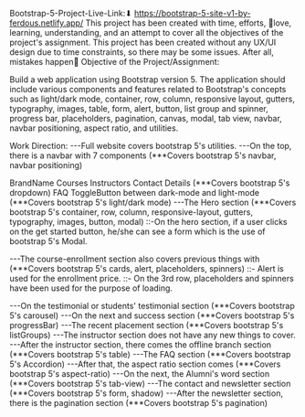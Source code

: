 Bootstrap-5-Project-Live-Link:⬇
https://bootstrap-5-site-v1-by-ferdous.netlify.app/
This project has been created with time, efforts, 💜love, learning, understanding, and an attempt to cover all the objectives of the project's assignment.
This project has been created without any UX/UI design due to time constraints, so there may be some issues. After all, mistakes happen🙂
Objective of the Project/Assignment:

Build a web application using Bootstrap version 5. The application should include various components and features related to Bootstrap's concepts such as light/dark mode, container, row, column, responsive layout, gutters, typography, images, table, form, alert, button, list group and spinner, progress bar, placeholders, pagination, canvas, modal, tab view, navbar, navbar positioning, aspect ratio, and utilities.

Work Direction:
---Full website covers bootstrap 5's utilities.
---On the top, there is a navbar with 7 components (***Covers bootstrap 5's navbar, navbar positioning)

BrandName
Courses
Instructors
Contact
Details (***Covers bootstrap 5's dropdown)
FAQ
ToggleButton between dark-mode and light-mode (***Covers bootstrap 5's light/dark mode)
---The Hero section (***Covers bootstrap 5's container, row, column, responsive-layout, gutters, typography, images, button, modal)
::-On the hero section, if a user clicks on the get started button, he/she can see a form which is the use of bootstrap 5's Modal.

---The course-enrollment section also covers previous things with (***Covers bootstrap 5's cards, alert, placeholders, spinners)
::- Alert is used for the enrollment price.
::- On the 3rd row, placeholders and spinners have been used for the purpose of loading.

---On the testimonial or students' testimonial section (***Covers bootstrap 5's carousel)
---On the next and success section (***Covers bootstrap 5's progressBar)
---The recent placement section (***Covers bootstrap 5's listGroups)
---The instructor section does not have any new things to cover.
---After the instructor section, there comes the offline branch section (***Covers bootstrap 5's table)
---The FAQ section (***Covers bootstrap 5's Accordion)
---After that, the aspect ratio section comes (***Covers bootstrap 5's aspect-ratio)
---On the next, the Alumni's word section (***Covers bootstrap 5's tab-view)
---The contact and newsletter section (***Covers bootstrap 5's form, shadow)
---After the newsletter section, there is the pagination section (***Covers bootstrap 5's pagination)
